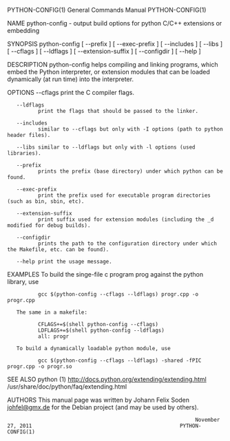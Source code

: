 PYTHON-CONFIG(1)                                              General Commands Manual                                             PYTHON-CONFIG(1)

NAME
       python-config - output build options for python C/C++ extensions or embedding

SYNOPSIS
       python-config  [ --prefix ] [ --exec-prefix ] [ --includes ] [ --libs ] [ --cflags ] [ --ldflags ] [ --extension-suffix ] [ --configdir ] [
       --help ]

DESCRIPTION
       python-config helps compiling and linking programs, which embed the Python interpreter, or extension modules that can be loaded dynamically
       (at run time) into the interpreter.

OPTIONS
       --cflags
              print the C compiler flags.

       --ldflags
              print the flags that should be passed to the linker.

       --includes
              similar to --cflags but only with -I options (path to python header files).

       --libs similar to --ldflags but only with -l options (used libraries).

       --prefix
              prints the prefix (base directory) under which python can be found.

       --exec-prefix
              print the prefix used for executable program directories (such as bin, sbin, etc).

       --extension-suffix
              print suffix used for extension modules (including the _d modified for debug builds).

       --configdir
              prints the path to the configuration directory under which the Makefile, etc. can be found).

       --help print the usage message.

EXAMPLES
       To build the singe-file c program prog against the python library, use

              gcc $(python-config --cflags --ldflags) progr.cpp -o progr.cpp

       The same in a makefile:

              CFLAGS+=$(shell python-config --cflags)
              LDFLAGS+=$(shell python-config --ldflags)
              all: progr

       To build a dynamically loadable python module, use

              gcc $(python-config --cflags --ldflags) -shared -fPIC progr.cpp -o progr.so

SEE ALSO
       python (1)
       http://docs.python.org/extending/extending.html
       /usr/share/doc/python/faq/extending.html

AUTHORS
       This manual page was written by Johann Felix Soden <johfel@gmx.de> for the Debian project (and may be used by others).

                                                                 November 27, 2011                                                PYTHON-CONFIG(1)
